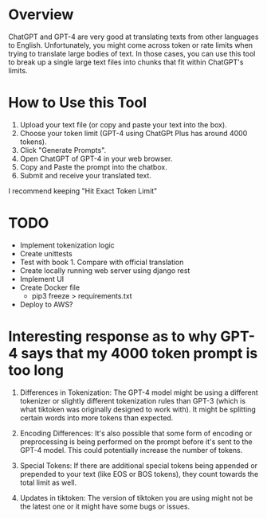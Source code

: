 # Overview

ChatGPT and GPT-4 are very good at translating texts from other languages to English. Unfortunately, you might come across token or rate limits when trying to translate large bodies of text. In those cases, you can use this tool to break up a single large text files into chunks that fit within ChatGPT's limits.

# How to Use this Tool  

1. Upload your text file (or copy and paste your text into the box).
2. Choose your token limit (GPT-4 using ChatGPt Plus has around 4000 tokens).
3. Click "Generate Prompts".
4. Open ChatGPT of GPT-4 in your web browser.
5. Copy and Paste the prompt into the chatbox.
6. Submit and receive your translated text.

I recommend keeping "Hit Exact Token Limit"

# TODO  
- Implement tokenization logic
- Create unittests
- Test with book 1. Compare with official translation
- Create locally running web server using django rest
- Implement UI
- Create Docker file
  - pip3 freeze > requirements.txt
- Deploy to AWS?

# Interesting response as to why GPT-4 says that my 4000 token prompt is too long
1. Differences in Tokenization: The GPT-4 model might be using a different tokenizer or slightly different tokenization rules than GPT-3 (which is what tiktoken was originally designed to work with). It might be splitting certain words into more tokens than expected.

2. Encoding Differences: It's also possible that some form of encoding or preprocessing is being performed on the prompt before it's sent to the GPT-4 model. This could potentially increase the number of tokens.

3. Special Tokens: If there are additional special tokens being appended or prepended to your text (like EOS or BOS tokens), they count towards the total limit as well.

4. Updates in tiktoken: The version of tiktoken you are using might not be the latest one or it might have some bugs or issues.
